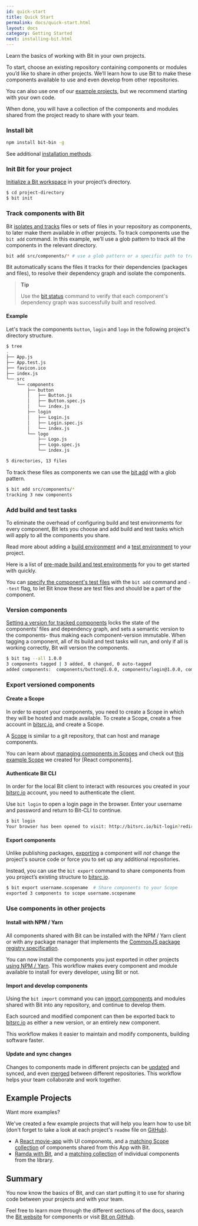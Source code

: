 ```yaml
---
id: quick-start
title: Quick Start
permalink: docs/quick-start.html
layout: docs
category: Getting Started
next: installing-bit.html
---
```

Learn the basics of working with Bit in your own projects.

To start, choose an existing repository containing components or modules you’d like to share in other projects. We’ll learn how to use Bit to make these components available to use and even develop from other repositories.

You can also use one of our [example projects](/docs/quick-start.html#example-projects), but we recommend starting with your own code.

When done, you will have a collection of the components and modules shared from the project ready to share with your team.

### Install bit

```bash
npm install bit-bin -g
```

See additional [installation methods](/docs/installing-bit.html).

### Init Bit for your project

[Initialize a Bit workspace](/docs/initializing-bit.html) in your project’s directory.

```bash
$ cd project-directory
$ bit init
```

### Track components with Bit

Bit [isolates and tracks](/docs/isolating-and-tracking-components.html) files or sets of files in your repository as components, to later make them available in other projects.
To track components use the `bit add` command. In this example, we’ll use a glob pattern to track all the components in the relevant directory.

```bash
bit add src/components/* # use a glob pattern or a specific path to track multiple components or a single component.
```

Bit automatically scans the files it tracks for their dependencies (packages and files), to resolve their dependency graph and isolate the components.

> **Tip**
>
> Use the [bit status](/docs/cli-status.html) command to verify that each component's dependency graph was successfully built and resolved.

#### Example

Let's track the components `button`, `login` and `logo` in the following project's directory structure.

```bash
$ tree
.
├── App.js
├── App.test.js
├── favicon.ico
├── index.js
└── src
    └── components
        ├── button
        │   ├── Button.js
        │   ├── Button.spec.js
        │   └── index.js
        ├── login
        │   ├── Login.js
        │   ├── Login.spec.js
        │   └── index.js
        └── logo
            ├── Logo.js
            ├── Logo.spec.js
            └── index.js

5 directories, 13 files
```

To track these files as components we can use the [bit add](/docs/cli-add.html) with a glob pattern.

```bash
$ bit add src/components/*
tracking 3 new components
```

### Add build and test tasks

To eliminate the overhead of configuring build and test environments for every component, Bit lets you choose and add build and test tasks which will apply to all the components you share.  

Read more about adding a [build environment](/docs/building-components.html) and a [test environment](/docs/testing-components.html) to your project.  

Here is a list of [pre-made build and test environments](https://bitsrc.io/bit/envs) for you to get started with quickly.  

You can [specify the component's test files](/docs/isolating-and-tracking-components.html#tracking-a-component-with-testspec-files) with the `bit add` command and  `--test` flag, to let Bit know these are test files and should be a part of the component.

### Version components

[Setting a version for tracked components](/docs/versioning-tracked-components.html) locks the state of the components’ files and dependency graph, and sets a semantic version to the components- thus making each component-version immutable. When tagging a component, all of its build and test tasks will run, and only if all is working correctly, Bit will version the components.

```bash
$ bit tag --all 1.0.0
3 components tagged | 3 added, 0 changed, 0 auto-tagged
added components:  components/button@1.0.0, components/login@1.0.0, components/logo@1.0.0
```

### Export versioned components

#### Create a Scope

In order to export your components, you need to create a Scope in which they will be hosted and made available. To create a Scope, create a free account in [bitsrc.io](https://bitsrc.io/signup), and create a Scope.  

A [Scope](/docs/scopes-on-bitsrc.html) is similar to a git repository, that can host and manage components.  

You can learn about [managing components in Scopes](/docs/organizing-components-in-scopes.html) and check out [this example Scope](https://bitsrc.io/bit/movie-app) we created for [React components].

#### Authenticate Bit CLI

In order for the local Bit client to interact with resources you created in your [bitsrc.io](https://bitsrc.io) account, you need to authenticate the client.  

Use `bit login` to open a login page in the browser. Enter your username and password and return to Bit-CLI to continue.

```bash
$ bit login
Your browser has been opened to visit: http://bitsrc.io/bit-login?redirect_uri=http://localhost:8085...
```

#### Export components

Unlike publishing packages, [exporting](/docs/cli-export.html) a component will *not* change the project's source code or force you to set up any additional repositories.  

Instead, you can use the `bit export` command to share components from you project’s existing structure to [bitsrc.io](https://bitsrc.io).

```bash
$ bit export username.scopename  # Share components to your Scope
exported 3 components to scope username.scopename
```

### Use components in other projects

#### Install with NPM / Yarn

All components shared with Bit can be installed with the NPM / Yarn client or with any package manager that implements the [CommonJS package registry specification](http://wiki.commonjs.org/wiki/Packages/Registry).

You can now install the components you just exported in other projects [using NPM / Yarn](/docs/installing-components-with-package-managers.html). This workflow makes every component and module available to install for every developer, using Bit or not.

#### Import and develop components

Using the `bit import` command you can [import components](/docs/importing-components.html) and modules shared with Bit into any repository, and continue to develop them.  

Each sourced and modified component can then be exported back to [bitsrc.io](https://bitsrc.io) as either a new version, or an entirely new component.

This workflow makes it easier to maintain and modify components, building software faster.

#### Update and sync changes

Changes to components made in different projects can be [updated](https://docs.bitsrc.io/docs/updating-sourced-components.html) and synced, and even [merged](https://docs.bitsrc.io/docs/merge-changes.html) between different repositories. This workflow helps your team collaborate and work together.

## Example Projects

Want more examples?

We've created a few example projects that will help you learn how to use bit (don't forget to take a look at each project's `readme` file on [GitHub](github.com)).  

* A [React movie-app](https://github.com/teambit/movie-app) with UI components, and a [matching Scope collection](https://bitsrc.io/bit/movie-app) of components shared from this App with Bit.
* [Ramda with Bit](https://github.com/teambit/ramda), and a [matching collection](https://bitsrc.io/bit/ramda) of individual components from the library.

## Summary

You now know the basics of Bit, and can start putting it to use for sharing code between your projects and with your team.

Feel free to learn more through the different sections of the docs, search the [Bit website](https://bitsrc.io) for components or visit [Bit on GitHub](https://github.com/teambit/bit).
